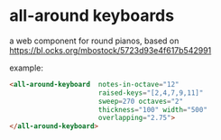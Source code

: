 # all-around keyboards
a web component for round pianos, based on https://bl.ocks.org/mbostock/5723d93e4f617b542991

example:
```html
<all-around-keyboard  notes-in-octave="12"
                      raised-keys="[2,4,7,9,11]"
                      sweep=270 octaves="2"
                      thickness="100" width="500"
                      overlapping="2.75">
</all-around-keyboard>
```
